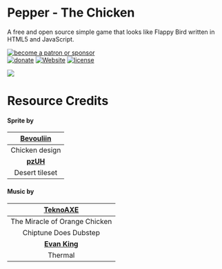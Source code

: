 # Pepper - The Chicken
A free and open source simple game that looks like Flappy Bird written in HTML5 and JavaScript.

<a href="https://www.patreon.com/daltonmenezes"><img src="https://img.shields.io/badge/become%20a-patron%20or%20sponsor-orange.svg" alt="become a patron or sponsor" /></a>  
<a href="https://paypal.me/daltonmenezes"><img src="https://img.shields.io/badge/donate-green.svg" alt="donate" /></a>
[![Website](https://img.shields.io/website-up-down-green-red/http/shields.io.svg)](https://daltonmenezes.github.io/pepper-the-chicken/) 
[![license](https://img.shields.io/github/license/mashape/apistatus.svg)](https://github.com/daltonmenezes/pepper-the-chicken/blob/master/LICENSE)

<img src="http://i.giphy.com/DpWQRUUqbjzUc.gif"/>

# Resource Credits

#### Sprite by
|  [Bevouliin](http://bevouliin.com/)   |
|:-------------------------------------:|
| Chicken design                        |
| **[pzUH](http://www.gameart2d.com/)** |
| Desert tileset                        |

#### Music by
| [TeknoAXE](http://teknoaxe.com/Home.php)      |
|:---------------------------------------------:|
| The Miracle of Orange Chicken                 |
| Chiptune Does Dubstep                         |
| **[Evan King](http://evanking.bandcamp.com)** |
| Thermal                                       |
